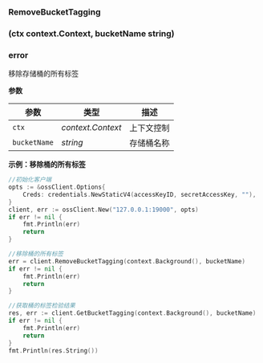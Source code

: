 ### RemoveBucketTagging

### (ctx context.Context, bucketName string) 

### error

移除存储桶的所有标签

__参数__

| 参数         | 类型              | 描述       |
| ------------ | ----------------- | ---------- |
| `ctx`        | _context.Context_ | 上下文控制 |
| `bucketName` | _string_          | 存储桶名称 |



__示例：移除桶的所有标签__


```go
//初始化客户端
opts := &ossClient.Options{
    Creds: credentials.NewStaticV4(accessKeyID, secretAccessKey, ""),
}
client, err := ossClient.New("127.0.0.1:19000", opts)
if err != nil {
    fmt.Println(err)
    return
}

//移除桶的所有标签
err = client.RemoveBucketTagging(context.Background(), bucketName)
if err != nil {
    fmt.Println(err)
    return
}

//获取桶的标签检验结果
res, err := client.GetBucketTagging(context.Background(), bucketName)
if err != nil {
    fmt.Println(err)
    return
}
fmt.Println(res.String())
```


